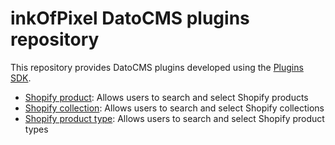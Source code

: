 # inkOfPixel DatoCMS plugins repository

This repository provides DatoCMS plugins developed using the [Plugins SDK](http://www.datocms.com/docs/plugins/sdk-reference/).

- [Shopify product](https://github.com/datocms/plugins/tree/master/shopify-product/): Allows users to search and select Shopify products
- [Shopify collection](https://github.com/datocms/plugins/tree/master/shopify-product/): Allows users to search and select Shopify collections
- [Shopify product type](https://github.com/datocms/plugins/tree/master/shopify-product/): Allows users to search and select Shopify product types
